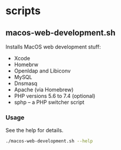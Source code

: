 # scripts

## macos-web-development.sh

Installs MacOS web development stuff:
- Xcode
- Homebrw
- Openldap and Libiconv
- MySQL
- Dnsmasq
- Apache (via Homebrew)
- PHP versions 5.6 to 7.4 (optional)
- sphp – a PHP switcher script

### Usage

See the help for details.

```bash
./macos-web-development.sh --help
```
